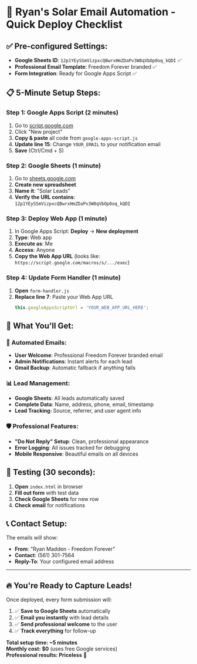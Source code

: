 # 🚀 Ryan's Solar Email Automation - Quick Deploy Checklist

## ✅ **Pre-configured Settings:**
- **Google Sheets ID**: `12p1YEySSmVizpxcQBwrxHmZDaPv3W8qVbOp0oq_kQDI` ✅
- **Professional Email Template**: Freedom Forever branded ✅
- **Form Integration**: Ready for Google Apps Script ✅

## 📋 **5-Minute Setup Steps:**

### **Step 1: Google Apps Script** (2 minutes)
1. Go to [script.google.com](https://script.google.com)
2. Click "New project"
3. **Copy & paste** all code from `google-apps-script.js`
4. **Update line 15**: Change `YOUR_EMAIL` to your notification email
5. **Save** (Ctrl/Cmd + S)

### **Step 2: Google Sheets** (1 minute)
1. Go to [sheets.google.com](https://sheets.google.com)
2. **Create new spreadsheet**
3. **Name it**: "Solar Leads"
4. **Verify the URL contains**: `12p1YEySSmVizpxcQBwrxHmZDaPv3W8qVbOp0oq_kQDI`

### **Step 3: Deploy Web App** (1 minute)
1. In Google Apps Script: **Deploy** → **New deployment**
2. **Type**: Web app
3. **Execute as**: Me
4. **Access**: Anyone
5. **Copy the Web App URL** (looks like: `https://script.google.com/macros/s/.../exec`)

### **Step 4: Update Form Handler** (1 minute)
1. **Open** `form-handler.js`
2. **Replace line 7**: Paste your Web App URL
   ```javascript
   this.googleAppsScriptUrl = 'YOUR_WEB_APP_URL_HERE';
   ```

## 🎯 **What You'll Get:**

### **📧 Automated Emails:**
- **User Welcome**: Professional Freedom Forever branded email
- **Admin Notifications**: Instant alerts for each lead
- **Gmail Backup**: Automatic fallback if anything fails

### **📊 Lead Management:**
- **Google Sheets**: All leads automatically saved
- **Complete Data**: Name, address, phone, email, timestamp
- **Lead Tracking**: Source, referrer, and user agent info

### **🛡️ Professional Features:**
- **"Do Not Reply" Setup**: Clean, professional appearance
- **Error Logging**: All issues tracked for debugging
- **Mobile Responsive**: Beautiful emails on all devices

## 🧪 **Testing (30 seconds):**
1. **Open** `index.html` in browser
2. **Fill out form** with test data
3. **Check Google Sheets** for new row
4. **Check email** for notifications

## 📞 **Contact Setup:**
The emails will show:
- **From**: "Ryan Madden - Freedom Forever"
- **Contact**: (561) 301-7564
- **Reply-To**: Your configured email address

---

## 🔥 **You're Ready to Capture Leads!**

Once deployed, every form submission will:
1. ✅ **Save to Google Sheets** automatically
2. ✅ **Email you instantly** with lead details  
3. ✅ **Send professional welcome** to the user
4. ✅ **Track everything** for follow-up

**Total setup time: ~5 minutes**  
**Monthly cost: $0** (uses free Google services)  
**Professional results: Priceless** 🎉
